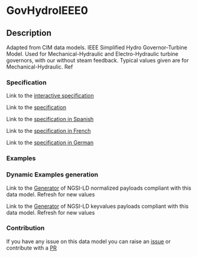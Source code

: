 # GovHydroIEEE0

## Description 

Adapted from CIM data models. IEEE Simplified Hydro Governor-Turbine Model.  Used for Mechanical-Hydraulic and Electro-Hydraulic turbine governors, with our without steam feedback. Typical values given are for Mechanical-Hydraulic.  Ref
### Specification

Link to the [interactive specification](https://swagger.lab.fiware.org/?url=https://smart-data-models.github.io/dataModel.EnergyCIM/GovHydroIEEE0/swagger.yaml)

Link to the [specification](https://smart-data-models.github.io/dataModel.EnergyCIM/GovHydroIEEE0/doc/spec.md)

Link to the [specification in Spanish](https://smart-data-models.github.io/dataModel.EnergyCIM/GovHydroIEEE0/doc/spec_ES.md)

Link to the [specification in French](https://smart-data-models.github.io/dataModel.EnergyCIM/GovHydroIEEE0/doc/spec_FR.md)

Link to the [specification in German](https://smart-data-models.github.io/dataModel.EnergyCIM/GovHydroIEEE0/doc/spec_DE.md)
### Examples
### Dynamic Examples generation

Link to the [Generator](https://smartdatamodels.org/extra/ngsi-ld_generator_v0.92.php?schemaUrl=https://raw.githubusercontent.com/smart-data-models/dataModel.EnergyCIM/master/GovHydroIEEE0/schema.json&email=info@smartdatamodels.org) of NGSI-LD normalized payloads compliant with this data model. Refresh for new values

Link to the [Generator](https://smartdatamodels.org/extra/ngsi-ld_generator_keyvalues_v0.92.php?schemaUrl=https://raw.githubusercontent.com/smart-data-models/dataModel.EnergyCIM/master/GovHydroIEEE0/schema.json&email=info@smartdatamodels.org) of NGSI-LD keyvalues payloads compliant with this data model. Refresh for new values
### Contribution

 If you have any issue on this data model you can raise an [issue](https://github.com/smart-data-models/dataModel.EnergyCIM/issues)  or contribute with a [PR](https://github.com/smart-data-models/dataModel.EnergyCIM/pulls)